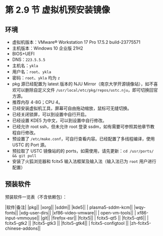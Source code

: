 # 第 2.9 节 虚拟机预安装镜像

## 环境

- 虚拟机版本：VMware® Workstation 17 Pro 17.5.2 build-23775571
- 主机版本：Windows 10 企业版 21H2
- BIOS+UEFI
- DNS：`223.5.5.5`
- 主机名：`ykla`
- 用户名：`root`、`ykla`
- 密码：`root`、`ykla` 均为 `z`
- pkg 源已经配置为 latest 版本的 NJU Mirror（南京大学开源镜像站），如不喜欢可以删除自定义文件 `/usr/local/etc/pkg/repos/ustc.nju`，即可切换回官方源。
- 推荐内存 4-8G；CPU 4。
- 已经安装虚拟机工具，屏幕可自由拖动缩放，鼠标可无缝切换。
- 已经关闭锁屏，可以到设置中自行开启。
- 已经设置 KDE5 为中文，可以到设置中自行修改。
- 已经允许 root ssh，但未允许 root 登录 ssdm，如有需要可参照其他章节教程自行修改。
- 预设置了 `/etc/make.conf`，可自行查看内容。已经配置了多线程编译，使用 USTC 的 Port 源。
- 预拉取了 USTC 镜像站的的 ports，如需使用，请先更新：`cd /usr/ports/ && git pull`
- 安装了火狐浏览器和 fcitx5 输入法框架及输入法（输入法已为 `root` 用户进行配置）


## 预装软件

预装软件一览表（不含依赖包）：

|软件|备注|
|pkg||
|xorg||
|sddm||
|kde5||
| plasma5-sddm-kcm||
|wqy-fonts||
|xdg-user-dirs||
|xf86-video-vmware||
| open-vm-tools||
| xf86-input-vmmouse||
|git||
|firefox-esr||
|fcitx5||
| fcitx5-qt5 ||
|fcitx5-qt6||
| fcitx5-gtk2 ||
|fcitx5-gtk3 ||
|fcitx5-gtk4||
| fcitx5-configtool ||
|zh-fcitx5-chinese-addons||



   
